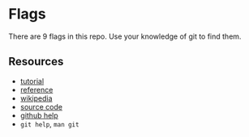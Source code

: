# Flags
There are 9 flags in this repo.
Use your knowledge of git to find them.

## Resources
- [tutorial](https://try.github.io/levels/1/challenges/1)
- [reference](https://git-scm.com/book/en/v2)
- [wikipedia](https://en.wikipedia.org/wiki/Git)
- [source code](https://github.com/git/git)
- [github help](https://help.github.com/)
- `git help`, `man git`
